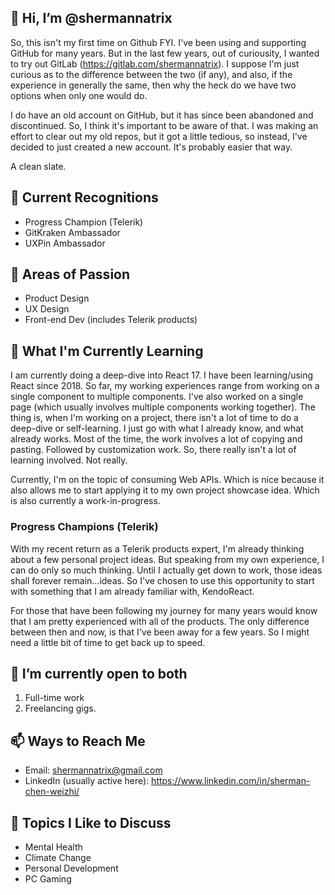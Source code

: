 ## 👋 Hi, I’m @shermannatrix

So, this isn't my first time on Github FYI. I've been using and supporting GitHub for many years. But in the last few years, out of curiousity, 
I wanted to try out GitLab (https://gitlab.com/shermannatrix). I suppose I'm just curious as to the difference between the two (if any), and also, if the experience in generally the same, then why the heck do we have two options when only one would do. 

I do have an old account on GitHub, but it has since been abandoned and discontinued. So, I think it's important to be aware of that. I was making 
an effort to clear out my old repos, but it got a little tedious, so instead, I've decided to just created a new account. It's probably easier that way.

A clean slate.

## 🏅 Current Recognitions
- Progress Champion (Telerik)
- GitKraken Ambassador
- UXPin Ambassador

## 👀 Areas of Passion
- Product Design
- UX Design
- Front-end Dev (includes Telerik products)

## 🌱 What I'm Currently Learning

I am currently doing a deep-dive into React 17. I have been learning/using React since 2018. So far, my working experiences range from working 
on a single component to multiple components. I've also worked on a single page (which usually involves multiple components working together). The thing is, 
when I'm working on a project, there isn't a lot of time to do a deep-dive or self-learning. I just go with what I already know, and what already works. 
Most of the time, the work involves a lot of copying and pasting. Followed by customization work. So, there really isn't a lot of learning involved. 
Not really.

Currently, I'm on the topic of consuming Web APIs. Which is nice because it also allows me to start applying it to my own project showcase idea. Which is also currently a work-in-progress. 

### Progress Champions (Telerik)

With my recent return as a Telerik products expert, I'm already thinking about a few personal project ideas. But speaking from my own experience, I can do 
only so much thinking. Until I actually get down to work, those ideas shall forever remain...ideas. So I've chosen to use this opportunity to start with 
something that I am already familiar with, KendoReact.

For those that have been following my journey for many years would know that I am pretty experienced with all of the products. The only difference between 
then and now, is that I've been away for a few years. So I might need a little bit of time to get back up to speed.

## 💞️ I’m currently open to both
1. Full-time work
2. Freelancing gigs.

## 📫 Ways to Reach Me
- Email: shermannatrix@gmail.com
- LinkedIn (usually active here): https://www.linkedin.com/in/sherman-chen-weizhi/

## 💬 Topics I Like to Discuss
- Mental Health
- Climate Change
- Personal Development
- PC Gaming
